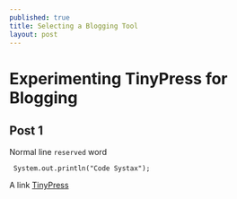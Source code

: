 ```yaml
---
published: true
title: Selecting a Blogging Tool
layout: post
---
```

# Experimenting TinyPress for Blogging


## Post 1

Normal line `reserved` word


     System.out.println("Code Systax");

A link [TinyPress](https://tinypress.co)